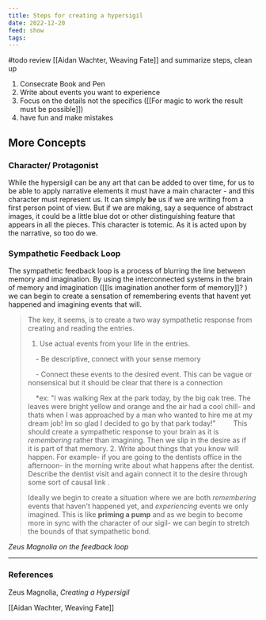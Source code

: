 ```yaml
---
title: Steps for creating a hypersigil
date: 2022-12-20
feed: show
tags:
---
```


#todo review [[Aidan Wachter, Weaving Fate]] and summarize steps, clean up

1. Consecrate Book and Pen
2. Write about events you want to experience
3. Focus on the details not the specifics ([[For magic to work the result must be possible]])
4. have fun and make mistakes

## More Concepts
### Character/ Protagonist 
While the hypersigil can be any art that can be added to over time, for us to be able to apply narrative elements it must have a main character - and this character must represent us. 
It can simply **be** us if we are writing from a first person point of view. But if we are making, say a sequence of abstract images, it could be a little blue dot or other distinguishing feature that appears in all the pieces. 
This character is totemic. As it is acted upon by the narrative, so too do we. 

### Sympathetic Feedback Loop

The sympathetic feedback loop is a process of blurring the line between memory and imagination. By using the interconnected systems in the brain of memory and imagination ([[Is imagination another form of memory]]? ) we can begin to create a sensation of remembering events that havent yet happened and imagining events that will.

>The key, it seems, is to create a two way sympathetic response from creating and reading the entries.
> 
> 1. Use actual events from your life in the entries.
> 
>     - Be descriptive, connect with your sense memory
> 
>     - Connect these events to the desired event. This can be vague or nonsensical but it should be clear that there is a connection
> 
>     *ex: "I was walking Rex at the park today, by the big oak tree. The leaves were bright yellow and orange and the air had a cool chill- and thats when I was approached by a man who wanted to hire me at my dream job! Im so glad I decided to go by that park today!"
>     
>     This should create a sympathetic response to your brain as it is _remembering_ rather than imagining. Then we slip in the desire as if
>     it is part of that memory.
> 2. Write about things that you know will happen. For example- if you are going to the dentists office in the afternoon- in the morning write about what happens after the dentist. Describe the dentist visit and again connect it to the desire through some sort of causal link .
> 
> Ideally we begin to create a situation where we are both _remembering_ events that haven't happened yet, and _experiencing_ events we only
> imagined. This is like __priming a pump__ and as we begin to become more in sync with the character of our sigil- we can begin to stretch the
> bounds of that sympathetic bond.

*Zeus Magnolia on the feedback loop*

___
### References
Zeus Magnolia, *Creating a Hypersigil*

[[Aidan Wachter, Weaving Fate]] 
